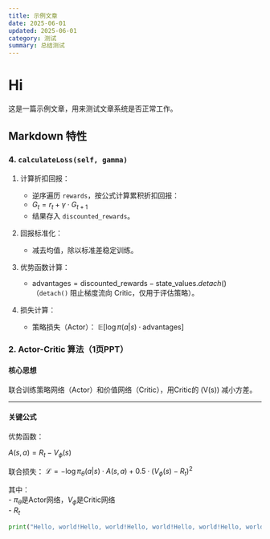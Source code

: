 ```yaml
---
title: 示例文章
date: 2025-06-01
updated: 2025-06-01
category: 测试
summary: 总结测试
---
```


# Hi

这是一篇示例文章，用来测试文章系统是否正常工作。

## Markdown 特性

### 4. `calculateLoss(self, gamma)`

1. 计算折扣回报：
   - 逆序遍历 `rewards`，按公式计算累积折扣回报：
   - $G_t = r_t + \gamma \cdot G_{t+1}$
   - 结果存入 `discounted_rewards`。
2. 回报标准化：
   - 减去均值，除以标准差稳定训练。
3. 优势函数计算：
   - $\text{advantages} = \text{discounted\_rewards} - \text{state\_values}.detach()$
        （`detach()` 阻止梯度流向 Critic，仅用于评估策略）。

4. 损失计算：
    - 策略损失（Actor）：
        $\mathbb{E}[\log \pi(a|s) \cdot \text{advantages}]$

### **2. Actor-Critic 算法（1页PPT）**  

#### **核心思想**  

联合训练策略网络（Actor）和价值网络（Critic），用Critic的 \(V(s)\) 减小方差。

---

#### **关键公式**  

优势函数：

$A(s,a) = R_t - V_\phi(s)$

联合损失：
$\mathcal{L} = -\log \pi_\theta(a|s) \cdot A(s,a) + 0.5 \cdot (V_\phi(s) - R_t)^2$

其中：  
    - $\pi_\theta$是Actor网络，$V_\phi$是Critic网络  
    - $R_t$

```python
print("Hello, world!Hello, world!Hello, world!Hello, world!Hello, world!Hello, world!Hello, world!Hello, world!Hello, world!Hello, world!Hello, world!Hello, world!Hello, world!Hello, world!Hello, world!Hello, world!")
```
